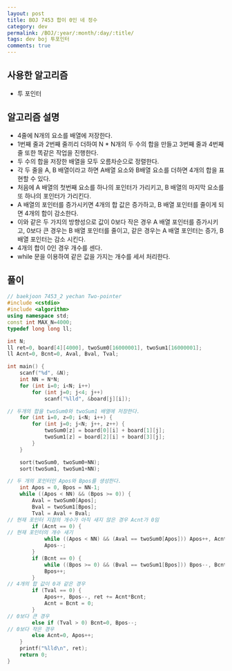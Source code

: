```yaml
---
layout: post
title: BOJ 7453 합이 0인 네 정수
category: dev
permalink: /BOJ/:year/:month/:day/:title/
tags: dev boj 투포인터
comments: true
---
```

## 사용한 알고리즘
- 투 포인터

## 알고리즘 설명
- 4줄에 N개의 요소를 배열에 저장한다.
- 1번째 줄과 2번째 줄끼리 더하여 N * N개의 두 수의 합을 만들고 3번째 줄과 4번째 줄 또한 똑같은 작업을 진행한다.
- 두 수의 합을 저장한 배열을 모두 오름차순으로 정렬한다.
- 각 두 줄을 A, B 배열이라고 하면 A배열 요소와 B배열 요소를 더하면 4개의 합을 표현할 수 있다.
- 처음에 A 배열의 첫번째 요소를 하나의 포인터가 가리키고, B 배열의 마지막 요소를 또 하나의 포인터가 가리킨다.
- A 배열의 포인터를 증가시키면 4개의 합 값은 증가하고, B 배열 포인터를 줄이게 되면 4개의 합이 감소한다.
- 이와 같은 두 가지의 방향성으로 값이 0보다 작은 경우 A 배열 포인터를 증가시키고, 0보다 큰 경우는 B 배열 포인터를 줄이고, 같은 경우는 A 배열 포인터는 증가, B 배열 포인터는 감소 시킨다.
- 4개의 합이 0인 경우 개수를 센다.
- while 문을 이용하여 같은 값을 가지는 개수를 세서 처리한다.

## 풀이
```c++
// baekjoon 7453_2 yechan Two-pointer
#include <cstdio>
#include <algorithm>
using namespace std;
const int MAX_N=4000;
typedef long long ll;

int N;
ll ret=0, board[4][4000], twoSum0[16000001], twoSum1[16000001];
ll Acnt=0, Bcnt=0, Aval, Bval, Tval;

int main() {
	scanf("%d", &N);
	int NN = N*N;
	for (int i=0; i<N; i++)
		for (int j=0; j<4; j++)
			scanf("%lld", &board[j][i]);

// 두개의 합을 twoSum0와 twoSum1 배열에 저장한다.
	for (int i=0, z=0; i<N; i++) {
		for (int j=0; j<N; j++, z++) {
			twoSum0[z] = board[0][i] + board[1][j];
			twoSum1[z] = board[2][i] + board[3][j];
		}
	}

	sort(twoSum0, twoSum0+NN);
	sort(twoSum1, twoSum1+NN);

// 두 개의 포인터인 Apos와 Bpos를 생성한다.
	int Apos = 0, Bpos = NN-1;
	while ((Apos < NN) && (Bpos >= 0)) {
		Aval = twoSum0[Apos];
		Bval = twoSum1[Bpos];
		Tval = Aval + Bval;
// 현재 포인터 지점의 개수가 아직 새지 않은 경우 Acnt가 0임
		if (Acnt == 0) {
// 현재 포인터의 개수 새기
			while ((Apos < NN) && (Aval == twoSum0[Apos])) Apos++, Acnt++;
			Apos--;
		}
		if (Bcnt == 0) {
			while ((Bpos >= 0) && (Bval == twoSum1[Bpos])) Bpos--, Bcnt++;
			Bpos++;
		}
// 4개의 합 값이 0과 같은 경우
		if (Tval == 0) {
			Apos++, Bpos--, ret += Acnt*Bcnt;
			Acnt = Bcnt = 0;
		}
// 0보다 큰 경우
		else if (Tval > 0) Bcnt=0, Bpos--;
// 0보다 작은 경우
		else Acnt=0, Apos++;
	}
	printf("%lld\n", ret);
	return 0;
}
```
